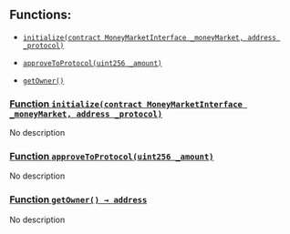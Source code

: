 ## Functions:

- [`initialize(contract MoneyMarketInterface _moneyMarket, address _protocol)`](#LiquidityPool-initialize-contract-MoneyMarketInterface-address-)

- [`approveToProtocol(uint256 _amount)`](#LiquidityPool-approveToProtocol-uint256-)

- [`getOwner()`](#LiquidityPool-getOwner--)

### [Function `initialize(contract MoneyMarketInterface _moneyMarket, address _protocol)`](#LiquidityPool-initialize-contract-MoneyMarketInterface-address-)

No description

### [Function `approveToProtocol(uint256 _amount)`](#LiquidityPool-approveToProtocol-uint256-)

No description

### [Function `getOwner() → address`](#LiquidityPool-getOwner--)

No description
